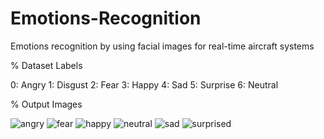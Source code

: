 # Emotions-Recognition
Emotions recognition by using facial images for real-time aircraft systems


% Dataset Labels

0: Angry
1: Disgust
2: Fear
3: Happy
4: Sad
5: Surprise
6: Neutral


% Output Images



![angry](https://user-images.githubusercontent.com/35194791/62648447-7b1a6280-b95b-11e9-8121-1a870816b209.JPG)
![fear](https://user-images.githubusercontent.com/35194791/62648458-84a3ca80-b95b-11e9-9172-c38dbf269cf0.JPG)
![happy](https://user-images.githubusercontent.com/35194791/62648479-8d949c00-b95b-11e9-90c5-f92bbc7ffab2.JPG)
![neutral](https://user-images.githubusercontent.com/35194791/62648496-94bbaa00-b95b-11e9-97c6-476db35774f9.JPG)
![sad](https://user-images.githubusercontent.com/35194791/62648507-9dac7b80-b95b-11e9-9479-4bdffd445f5d.JPG)
![surprised](https://user-images.githubusercontent.com/35194791/62648517-a604b680-b95b-11e9-96fe-b687185dcbca.JPG)

